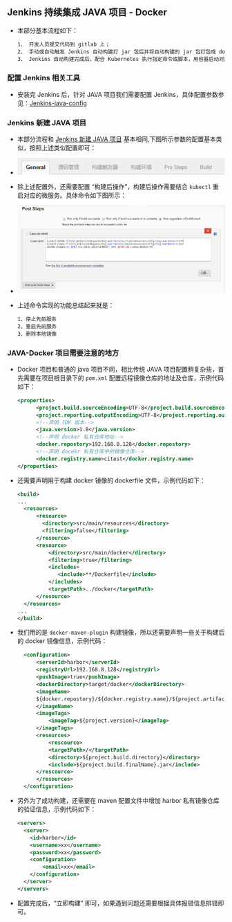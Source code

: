 ## Jenkins 持续集成 JAVA 项目 - Docker

- 本部分基本流程如下：

  ```bash
  1、 开发人员提交代码到 gitlab 上；
  2、 手动或自动触发 Jenkins 自动构建打 jar 包后并将自动构建的 jar 包打包成 docker 镜像，然后将打包好的 docker 镜像 push 到私有镜像仓库下；
  3、 Jenkins 自动构建完成后，配合 Kubernetes 执行指定命令或脚本，用容器启动对应的镜像来启动对应服务。
  ```

### 配置 Jenkins 相关工具

- 安装完 Jenkins 后，针对 JAVA 项目我们需要配置 Jenkins，具体配置参数参见：[Jenkins-java-config](../Jenkins/jenkins-java-config.md)


### Jenkins 新建 JAVA 项目
- 本部分流程和 [ Jenkins 新建 JAVA 项目](ci-java-war-project-config.md) 基本相同,下图所示参数的配置基本类似，按照上述类似配置即可：

- ![jenkins-docker-a](../images/jenkins-docker-a.png "jenkins-docker-project")

- 除上述配置外，还需要配置 “构建后操作”，构建后操作需要结合 `kubectl` 重启对应的微服务。具体命令如下图所示：

- ![jenkins-docekr-post-steps](../images/jenkins-docker-d.png "jenkins-docekr-post-steps")

- 上述命令实现的功能总结起来就是：

  ```bash
  1、停止先前服务
  2、重启先前服务
  3、删除本地镜像
  ```

### JAVA-Docker 项目需要注意的地方
- Docker 项目和普通的 java 项目不同，相比传统 JAVA 项目配置稍复杂些，首先需要在项目根目录下的 `pom.xml` 配置远程镜像仓库的地址及仓库，示例代码如下：

  ```xml
  <properties>
        <project.build.sourceEncoding>UTF-8</project.build.sourceEncoding>
        <project.reporting.outputEncoding>UTF-8</project.reporting.outputEncoding>
        <!--声明 JDK 版本-->
        <java.version>1.8</java.version>
        <!--声明 docker 私有仓库地址-->
        <docker.repostory>192.168.8.128</docker.repostory>
        <!--声明 docekr 私有仓库中的镜像仓库-->
        <docker.registry.name>citest</docker.registry.name>
  </properties>
  ```

- 还需要声明用于构建 docker 镜像的 dockerfile 文件，示例代码如下：

  ```xml
  <build>
  ...
    <resources>
    	<resource>  
          <directory>src/main/resources</directory>  
          <filtering>false</filtering>  
        </resource>
	    <resource>
	        <directory>src/main/docker</directory>
	        <filtering>true</filtering>
	        <includes>
	           <include>**/Dockerfile</include>
	        </includes>
	        <targetPath>../docker</targetPath>
	    </resource>
    </resources>
  ...
  </build>
  ```

- 我们用的是 `docker-maven-plugin` 构建镜像，所以还需要声明一些关于构建后的 docker 镜像信息，示例代码：

  ```xml
    <configuration>
        <serverId>harbor</serverId>
        <registryUrl>192.168.8.128</registryUrl>
        <pushImage>true</pushImage>
        <dockerDirectory>target/docker</dockerDirectory>
        <imageName>
        ${docker.repostory}/${docker.registry.name}/${project.artifactId}:${project.version}
        </imageName>
        <imageTags>
            <imageTag>${project.version}</imageTag>
        </imageTags>
        <resources>
            <rescource>
            <targetPath>/</targetPath>
            <directory>${project.build.directory}</directory>
            <include>${project.build.finalName}.jar</include>
        </rescource>
        </resources>
    </configuration>

  ```

- 另外为了成功构建，还需要在 maven 配置文件中增加 harbor 私有镜像仓库的验证信息，示例代码如下：

  ```xml
  <servers>
    <server>
      <id>harbor</id>
      <username>xx</username>
      <password>xx</password>
      <configuration>
          <email>xx</email>
      </configuration>
    </server>
  </servers>
  ```

- 配置完成后，“立即构建” 即可，如果遇到问题还需要根据具体报错信息排错即可。

